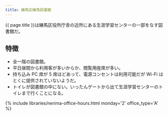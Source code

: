 ```yaml
---
title: 練馬区練馬図書館
---
```


{{ page.title }}は練馬区役所庁舎の近所にある生涯学習センターの一部をなす図書館だ。

## 特徴

* 全一階の図書館。
* 平日昼間から利用客が多いからか、閲覧用座席が多い。
* 持ち込み PC 席が 5 席ほどあって、電源コンセントは利用可能だが Wi-Fi はとくに提供されていないようだ。
* トイレが図書館の中にない。いったんゲートから出て生涯学習センターのトイレまで行くことになる。

{% include libraries/nerima-office-hours.html monday='2' office_type='A' %}
